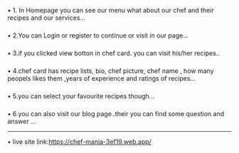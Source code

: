 • 1. In Homepage you can see our menu what about our chef and their recipes and our services...
###
• 2.You can Login or register to continue or visit in our page...
###
• 3.if you clicked view botton in chef card. you can visit his/her recipes..
###
• 4.chef card has  recipe lists, bio, chef picture, chef name , how many peopels likes them ,years of experience and ratings of recipes...
###
• 5.you can select your favourite recipes though...
###
• 6.you can also visit our blog page .their you can find some question and answer ...


*******************************************
• live site link:https://chef-mania-3ef19.web.app/